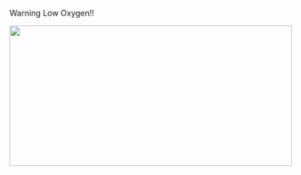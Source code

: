 Warning Low Oxygen!!

<img src="[https://github.com/nxptunx/nxptunx/blob/main/neptune-wave-dyln.gif]" width="498" height="249" />
